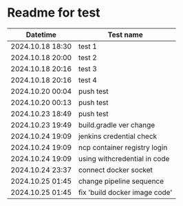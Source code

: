 # Readme for test

| Datetime         | Test name                    |
|------------------|------------------------------|
| 2024.10.18 18:30 | test 1                       |
| 2024.10.18 20:00 | test 2                       |
| 2024.10.18 20:16 | test 3                       |
| 2024.10.18 20:16 | test 4                       |
| 2024.10.20 00:04 | push test                    |
| 2024.10.20 00:13 | push test                    |
| 2024.10.23 18:49 | push test                    |
| 2024.10.23 19:49 | build.gradle ver change      |
| 2024.10.24 19:09 | jenkins credential check     |
| 2024.10.24 19:09 | ncp container registry login |
| 2024.10.24 19:09 | using withcredential in code |
| 2024.10.24 23:37 | connect docker socket        |
| 2024.10.25 01:45 | change pipeline sequence     |
| 2024.10.25 01:45 | fix 'build docker image code'|